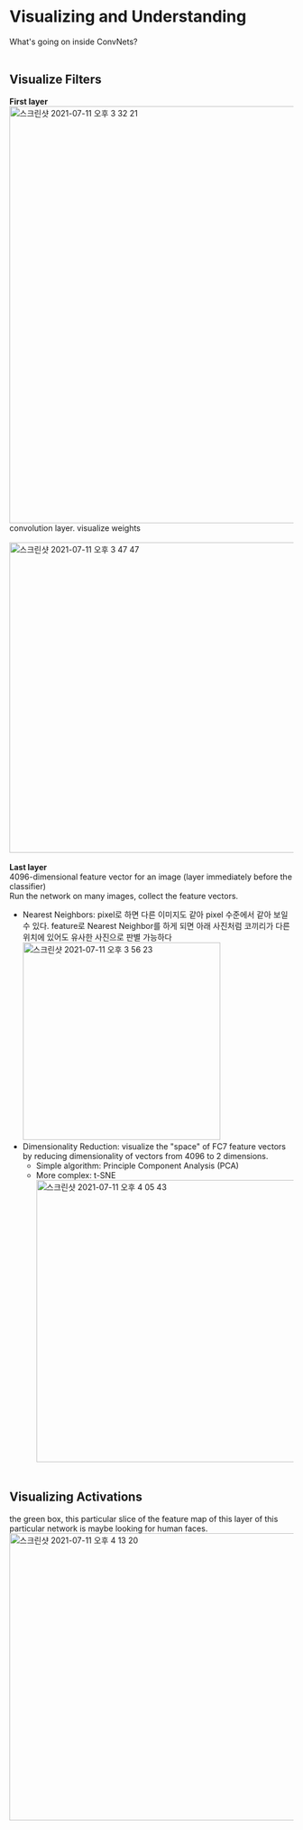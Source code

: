 # Visualizing and Understanding
What's going on inside ConvNets?<br><br>

## Visualize Filters 
**First layer**<br>
<img width="739" alt="스크린샷 2021-07-11 오후 3 32 21" src="https://user-images.githubusercontent.com/67621291/125185034-32f9ce00-e25d-11eb-844b-0d1fa3ad4d73.png"><br>
convolution layer. visualize weights <br><br>
<img width="550" alt="스크린샷 2021-07-11 오후 3 47 47" src="https://user-images.githubusercontent.com/67621291/125185344-59b90400-e25f-11eb-817f-d8f636915c00.png"><br><br>
**Last layer**<br>
4096-dimensional feature vector for an image (layer immediately before the classifier)<br> Run the network on many images, collect the feature vectors. <br>
- Nearest Neighbors: pixel로 하면 다른 이미지도 같아 pixel 수준에서 같아 보일 수 있다. feature로 Nearest Neighbor를 하게 되면 아래 사진처럼 코끼리가 다른 위치에 있어도 유사한 사진으로 판별 가능하다<br><img width="350" alt="스크린샷 2021-07-11 오후 3 56 23" src="https://user-images.githubusercontent.com/67621291/125185570-8d485e00-e260-11eb-9c1b-f48bbafdf46d.png">
- Dimensionality Reduction: visualize the "space" of FC7 feature vectors by reducing dimensionality of vectors from 4096 to 2 dimensions.
  * Simple algorithm: Principle Component Analysis (PCA)
  * More complex: t-SNE<br><img width="500" alt="스크린샷 2021-07-11 오후 4 05 43" src="https://user-images.githubusercontent.com/67621291/125185814-db119600-e261-11eb-9039-7eb4db2d17db.png">
<br><br>

## Visualizing Activations
the green box, this particular slice of the feature map of this layer of this particular network is maybe looking for human faces.<br>
<img width="509" alt="스크린샷 2021-07-11 오후 4 13 20" src="https://user-images.githubusercontent.com/67621291/125186023-eaddaa00-e262-11eb-8fac-66f4a7c4cb98.png">
